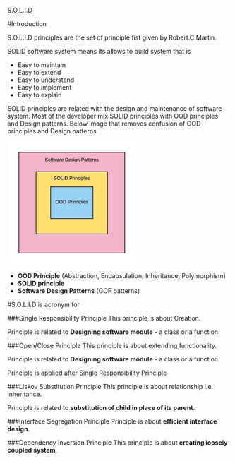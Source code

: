 S.O.L.I.D

#Introduction

S.O.L.I.D principles are the set of principle fist given by Robert.C.Martin. 

SOLID software system means its allows to build system that is

- Easy to maintain
- Easy to extend
- Easy to understand
- Easy to implement
- Easy to explain

SOLID principles are related with the design and maintenance of software system. Most of the developer mix SOLID principles with OOD principles and Design patterns. Below image that removes confusion of OOD principles and Design patterns

![alt text](./Images/image001.png "Relation")

- **OOD Principle** (Abstraction, Encapsulation, Inheritance, Polymorphism)
- **SOLID principle**
- **Software Design Patterns** (GOF patterns)

#S.O.L.I.D is acronym for

###Single Responsibility Principle
This principle is about Creation.

Principle is related to **Designing software module** - a class or a function.

###Open/Close Principle
This principle is about extending functionality.

Principle is related to **Designing software module** - a class or a function.

Principle is applied after Single Responsibility Principle


###Liskov Substitution Principle
This principle is about relationship i.e. inheritance.

Principle is related to **substitution of child in place of its parent**. 

###Interface Segregation Principle
Principle is about **efficient interface design**.


###Dependency Inversion Principle
This principle is about **creating loosely coupled system**.



